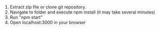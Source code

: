 1. Extract zip file or clone git repository.
2. Navigate to folder and execute npm install (it may take several minutes)
3. Run "npm start"
4. Open localhost:3000 in your browser